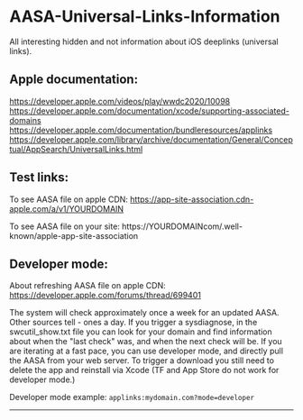 # AASA-Universal-Links-Information
All interesting hidden and not information about iOS deeplinks (universal links).

## Apple documentation:

https://developer.apple.com/videos/play/wwdc2020/10098
https://developer.apple.com/documentation/xcode/supporting-associated-domains
https://developer.apple.com/documentation/bundleresources/applinks
https://developer.apple.com/library/archive/documentation/General/Conceptual/AppSearch/UniversalLinks.html

## Test links:

To see AASA file on apple CDN:
https://app-site-association.cdn-apple.com/a/v1/YOURDOMAIN

To see AASA file on your site:
https://YOURDOMAINcom/.well-known/apple-app-site-association

## Developer mode:

About refreshing AASA file on apple CDN:
https://developer.apple.com/forums/thread/699401

The system will check approximately once a week for an updated AASA. Other sources tell - ones a day.
If you trigger a sysdiagnose, in the swcutil_show.txt file you can look for your domain and find information about when the "last check" was, and when the next check will be.
If you are iterating at a fast pace, you can use developer mode, and directly pull the AASA from your web server. 
To trigger a download you still need to delete the app and reinstall via Xcode (TF and App Store do not work for developer mode.)

Developer mode example: `applinks:mydomain.com?mode=developer`

---



